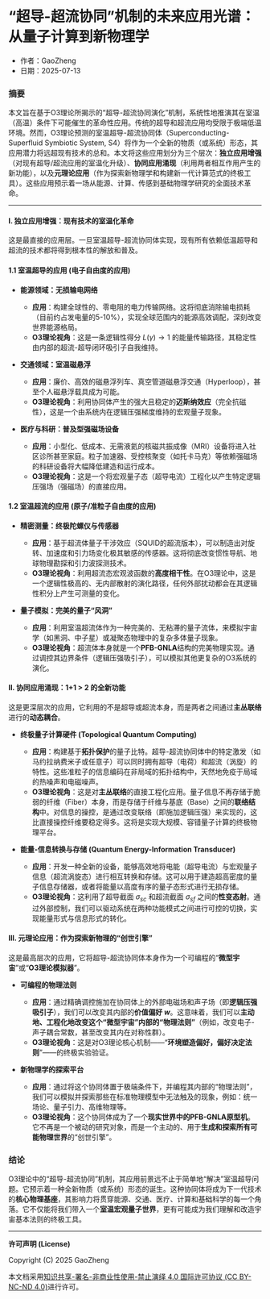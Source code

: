 # **“超导-超流协同”机制的未来应用光谱：从量子计算到新物理学**

- 作者：GaoZheng
- 日期：2025-07-13

### 摘要

本文旨在基于O3理论所揭示的“超导-超流协同演化”机制，系统性地推演其在室温（高温）条件下可能催生的革命性应用。传统的超导和超流应用均受限于极端低温环境。然而，O3理论预测的室温超导-超流协同体（Superconducting-Superfluid Symbiotic System, S4）将作为一个全新的物质（或系统）形态，其应用潜力将远超现有技术的总和。本文将这些应用划分为三个层次：**独立应用增强**（对现有超导/超流应用的室温化升级）、**协同应用涌现**（利用两者相互作用产生的新功能），以及**元理论应用**（作为探索新物理学和构建新一代计算范式的终极工具）。这些应用预示着一场从能源、计算、传感到基础物理学研究的全面技术革命。

---

#### I. 独立应用增强：现有技术的室温化革命

这是最直接的应用层。一旦室温超导-超流协同体实现，现有所有依赖低温超导和超流的技术都将得到根本性的解放和普及。

#### 1.1 室温超导的应用 (电子自由度的应用)

*   **能源领域：无损输电网络**
    *   **应用**：构建全球性的、零电阻的电力传输网络。这将彻底消除输电损耗（目前约占发电量的5-10%），实现全球范围内的能源高效调配，深刻改变世界能源格局。
    *   **O3理论视角**：这是一条逻辑性得分 $L(\gamma) \to 1$ 的能量传输路径，其稳定性由内部的超流-超导闭环吸引子自我维持。

*   **交通领域：室温磁悬浮**
    *   **应用**：廉价、高效的磁悬浮列车、真空管道磁悬浮交通（Hyperloop），甚至个人磁悬浮载具成为可能。
    *   **O3理论视角**：利用协同体产生的强大且稳定的**迈斯纳效应**（完全抗磁性），这是一个由系统内在逻辑压强梯度维持的宏观量子现象。

*   **医疗与科研：普及型强磁场设备**
    *   **应用**：小型化、低成本、无需液氦的核磁共振成像（MRI）设备将进入社区诊所甚至家庭。粒子加速器、受控核聚变（如托卡马克）等依赖强磁场的科研设备将大幅降低建造和运行成本。
    *   **O3理论视角**：这是一个将宏观量子态（超导电流）工程化以产生特定逻辑压强场（强磁场）的直接应用。

#### 1.2 室温超流的应用 (原子/准粒子自由度的应用)

*   **精密测量：终极陀螺仪与传感器**
    *   **应用**：基于超流体量子干涉效应（SQUID的超流版本），可以制造出对旋转、加速度和引力场变化极其敏感的传感器。这将彻底改变惯性导航、地球物理勘探和引力波探测技术。
    *   **O3理论视角**：利用超流态宏观波函数的**高度相干性**。在O3理论中，这是一个逻辑性极高的、无内部散射的演化路径，任何外部扰动都会在其逻辑性积分上产生可测量的变化。

*   **量子模拟：完美的量子“风洞”**
    *   **应用**：利用室温超流体作为一种完美的、无粘滞的量子流体，来模拟宇宙学（如黑洞、中子星）或凝聚态物理中的复杂多体量子现象。
    *   **O3理论视角**：超流体本身就是一个**PFB-GNLA**结构的完美物理实现。通过调控其边界条件（逻辑压强吸引子），可以模拟其他更复杂的O3系统的演化。

#### II. 协同应用涌现：1+1 > 2 的全新功能

这是更深层次的应用，它利用的不是超导或超流本身，而是两者之间通过**主丛联络**进行的**动态耦合**。

*   **终极量子计算硬件 (Topological Quantum Computing)**
    *   **应用**：构建基于**拓扑保护**的量子比特。超导-超流协同体中的特定激发（如马约拉纳费米子或任意子）可以同时拥有超导（电荷）和超流（涡旋）的特性。这些准粒子的信息编码在非局域的拓扑结构中，天然地免疫于局域的热噪声和电磁噪声。
    *   **O3理论视角**：这是对**主丛联络**的直接工程化应用。量子信息不再存储于脆弱的纤维（Fiber）本身，而是存储于纤维与基底（Base）之间的**联络结构**中。对信息的操控，是通过改变联络（即施加逻辑压强）来实现的，这比直接操控纤维要稳定得多。这将是实现大规模、容错量子计算的终极物理平台。

*   **能量-信息转换与存储 (Quantum Energy-Information Transducer)**
    *   **应用**：开发一种全新的设备，能够高效地将电能（超导电流）与宏观量子信息（超流涡旋态）进行相互转换和存储。这可以用于建造超高密度的量子信息存储器，或者将能量以高度有序的量子态形式进行无损存储。
    *   **O3理论视角**：这利用了超导截面 $\sigma_{sc}$ 和超流截面 $\sigma_{sf}$ 之间的**性变态射**。通过外部控制，我们可以驱动系统在两种功能模式之间进行可控的切换，实现能量形式与信息形式的转化。

#### III. 元理论应用：作为探索新物理的“创世引擎”

这是最高层次的应用，它将超导-超流协同体本身作为一个可编程的“**微型宇宙**”或“**O3理论模拟器**”。

*   **可编程的物理法则**
    *   **应用**：通过精确调控施加在协同体上的外部电磁场和声子场（即**逻辑压强吸引子**），我们可以改变其内部的**价值偏好 $w$**。这意味着，我们可以**主动地、工程化地改变这个“微型宇宙”内部的“物理法则”**（例如，改变电子-声子耦合常数，甚至改变其内在对称性群）。
    *   **O3理论视角**：这是对O3理论核心机制——“**环境塑造偏好，偏好决定法则**”——的终极实验验证。

*   **新物理学的探索平台**
    *   **应用**：通过将这个协同体置于极端条件下，并编程其内部的“物理法则”，我们可以模拟并探索那些在标准物理模型中无法触及的现象，例如：统一场论、量子引力、高维物理等。
    *   **O3理论视角**：这个协同体成为了一个**现实世界中的PFB-GNLA原型机**。它不再是一个被动的研究对象，而是一个主动的、用于**生成和探索所有可能物理世界**的“创世引擎”。

### 结论

O3理论中的“超导-超流协同”机制，其应用前景远不止于简单地“解决”室温超导问题。它预示着一种全新物质（或系统）形态的诞生。这种协同体将成为下一代技术的**核心物理基座**，其影响力将贯穿能源、交通、医疗、计算和基础科学的每一个角落。它不仅能将我们带入一个**室温宏观量子世界**，更有可能成为我们理解和改造宇宙基本法则的终极工具。

---

**许可声明 (License)**

Copyright (C) 2025 GaoZheng 

本文档采用[知识共享-署名-非商业性使用-禁止演绎 4.0 国际许可协议 (CC BY-NC-ND 4.0)](https://creativecommons.org/licenses/by-nc-nd/4.0/deed.zh-Hans)进行许可。
